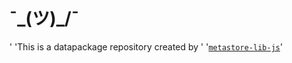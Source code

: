 # ¯\_(ツ)_/¯
'
                      'This is a datapackage repository created by '
                      '[`metastore-lib-js`](https://github.com/datopian/metastore-lib-js)'